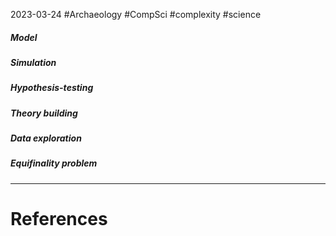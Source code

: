 2023-03-24
#Archaeology #CompSci #complexity #science 


##### Model


##### Simulation


##### Hypothesis-testing


##### Theory building


##### Data exploration


##### Equifinality problem




---
# References
